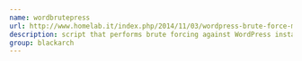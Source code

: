```yaml
---
name: wordbrutepress
url: http://www.homelab.it/index.php/2014/11/03/wordpress-brute-force-multithreading/
description: script that performs brute forcing against WordPress installs using a wordlist. URL : http://www.homelab.it/index.php/2014/11/03/wordpress-brute-force-multithreading/ Groups : blackarch blackarch-cracker blackarch-webapp
group: blackarch
---
```

